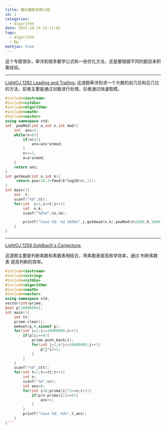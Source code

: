 ```yaml
---
title: 数论基础专题小结
id: 1
categories:
  - Algorithm
date: 2015-10-14 22:11:02
tags:
  - Algorithm
  - Dp
mathjax: true
---
```


这个专题很杂，牵涉到很多数学公式和一些优化方法，还是要根据不同的题目来积累经验。

* * *


[LightOJ 1282 Leading and Trailing:](http://acm.hust.edu.cn/vjudge/contest/view.action?cid=70017#problem/E)
这道题牵涉到求一个大数的前几位和后几位的方法，前者主要是通过对数进行处理，后者通过快速取模。
```cpp
#include<iostream>
#include<cstdio>
#include<algorithm>
#include<cmath>
#include<vector>
using namespace std;
int  powMod(int a,int n,int mod){
	int  ans=1;
	while(n>0){
		if(n&1){
			ans=ans*a%mod;
		}
		n>>=1;
		a=a*a%mod;
	}
	return ans;
}
int getHead(int n,int k){
	 return pow(10,2+fmod(k*log10(n),1));
}
int main(){
	int  t;
	scanf("%d",&t);
	for(int  i=1;i<=t;i++){
		int  n,k;
		scanf("%d%d",&n,&k);

		printf("Case %d: %d %03dn",i,getHead(n,k),powMod(n%1000,k,1000));
	}
}
```

* * *

[LightOJ 1259 Goldbach`s Conjecture:](http://acm.hust.edu.cn/vjudge/contest/view.action?cid=70017#problem/F)

这道题主要是判断素数和素数表相结合，用素数表提高枚举效率，通过 判断素数表 提高判断的效率。

```cpp
#include<iostream>
#include<cstring>
#include<cstdio>
#include<algorithm>
#include<cmath>
#include<vector>
using namespace std;
vector<int>prime;
bool p[10000004];
int main(){
	int tt;
	prime.clear();
	memset(p,0,sizeof p);
	for(int i=2;i<=10000000;i++){
		if(p[i]==0){
			prime.push_back(i);
			for(int j=2;i*j<=10000000;j++){
				p[j*i]=1;
			}
		}
	}
	scanf("%d",&tt);
	for(int t=1;t<=tt;t++){
		int n;
		scanf("%d",&n);
		int ans=0;
		for(int i=0;prime[i]*2<=n;i++){
			if(p[n-prime[i]]==0){
				ans++;
			}
		}
		printf("Case %d: %dn",t,ans);
	}
}```

